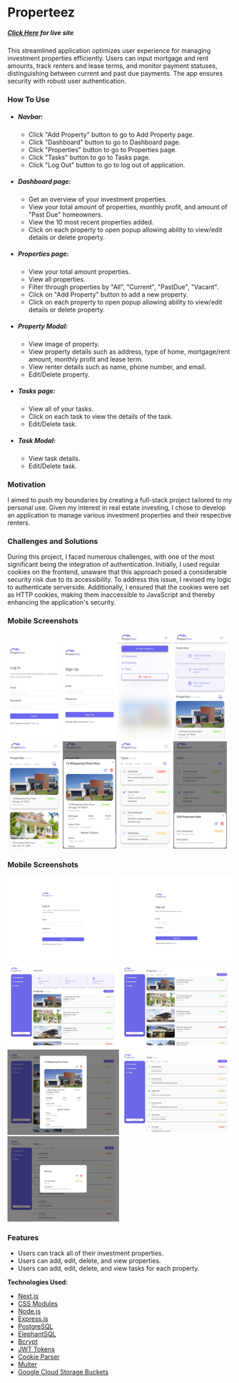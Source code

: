 # Properteez
<!-- ##### *[Click Here](https://youtu.be/BVDUV6CEojs) for demo* -->

##### *[Click Here](https://properteez.kurtisgarcia.dev) for live site*

This streamlined application optimizes user experience for managing investment properties efficiently. Users can input mortgage and rent amounts, track renters and lease terms, and monitor payment statuses, distinguishing between current and past due payments. The app ensures security with robust user authentication.


### How To Use

- ##### *Navbar:*
    - Click "Add Property" button to go to Add Property page.
    - Click "Dashboard" button to go to Dashboard page.
    - Click "Properties" button to go to Properties page.
    - Click "Tasks" button to go to Tasks page.
    - Click "Log Out" button to go to log out of application.

- ##### *Dashboard page:*
    - Get an overview of your investment properties.
    - View your total amount of properties, monthly profit, and amount of "Past Due" homeowners.
    - View the 10 most recent properties added.
    - Click on each property to open popup allowing ability to view/edit details or delete property.

- ##### *Properties page:*
    - View your total amount properties.
    - View all properties.
    - Filter through properties by "All", "Current", "PastDue", "Vacant".
    - Click on "Add Property" button to add a new property.
    - Click on each property to open popup allowing ability to view/edit details or delete property.

- ##### *Property Modal:*
    - View image of property.
    - View property details such as address, type of home, mortgage/rent amount, monthly profit and lease term.
    - View renter details such as name, phone number, and email.
    - Edit/Delete property.

- ##### *Tasks page:*
    - View all of your tasks.
    - Click on each task to view the details of the task.
    - Edit/Delete task.

- ##### *Task Modal:*
    - View task details.
    - Edit/Delete task.


### Motivation
I aimed to push my boundaries by creating a full-stack project tailored to my personal use. Given my interest in real estate investing, I chose to develop an application to manage various investment properties and their respective renters.


### Challenges and Solutions
During this project, I faced numerous challenges, with one of the most significant being the integration of authentication. Initially, I used regular cookies on the frontend, unaware that this approach posed a considerable security risk due to its accessibility. To address this issue, I revised my logic to authenticate serverside. Additionally, I ensured that the cookies were set as HTTP cookies, making them inaccessible to JavaScript and thereby enhancing the application's security.


### Mobile Screenshots
<div>
<img src="./public/readme_images/mobile_login.jpg" width="120" height="240" alt="dashboard page"/>
<img src="./public/readme_images/mobile_signup.jpg" width="120" height="240" alt="dashboard page"/>
<img src="./public/readme_images/mobile_navbar.jpg" width="120" height="240" alt="dashboard page"/>
<img src="./public/readme_images/mobile_dashboard.jpg" width="120" height="240" alt="dashboard page"/>
<img src="./public/readme_images/mobile_properties.jpg" width="120" height="240" alt="dashboard page"/>
<img src="./public/readme_images/mobile_propertyModal.jpg" width="120" height="240" alt="dashboard page"/>
<img src="./public/readme_images/mobile_tasks.jpg" width="120" height="240" alt="dashboard page"/>
<img src="./public/readme_images/mobile_taskModal.jpg" width="120" height="240" alt="dashboard page"/>
</div>

### Mobile Screenshots
<div>
<img src="./public/readme_images/desktop_login.png" width="250" alt="dashboard page"/>
<img src="./public/readme_images/desktop_signup.png" width="250" alt="dashboard page"/>
<img src="./public/readme_images/desktop_dashboard.png" width="250" alt="dashboard page"/>
<img src="./public/readme_images/desktop_properties.png" width="250" alt="dashboard page"/>
<img src="./public/readme_images/desktop_propertyModal.png" width="250" alt="dashboard page"/>
<img src="./public/readme_images/desktop_tasks.png" width="250" alt="dashboard page"/>
<img src="./public/readme_images/desktop_taskModal.png" width="250" alt="dashboard page"/>
</div>

### Features
- Users can track all of their investment properties.
- Users can add, edit, delete, and view properties.
- Users can add, edit, delete, and view tasks for each property.


**Technologies Used:**
- [Next.js](https://nextjs.org/)
- [CSS Modules](https://nextjs.org/docs/app/building-your-application/styling/css-modules)
- [Node.js](https://nodejs.org/en)
- [Express.js](https://expressjs.com/)
- [PostgreSQL](https://www.postgresql.org/)
- [ElephantSQL](https://www.elephantsql.com/)
- [Bcrypt](https://www.npmjs.com/package/bcrypt)
- [JWT Tokens](https://jwt.io/)
- [Cookie Parser](https://www.npmjs.com/package/cookie-parser)
- [Multer](https://www.npmjs.com/package/multer)
- [Google Cloud Storage Buckets](https://cloud.google.com/storage/docs/json_api/v1/buckets)

